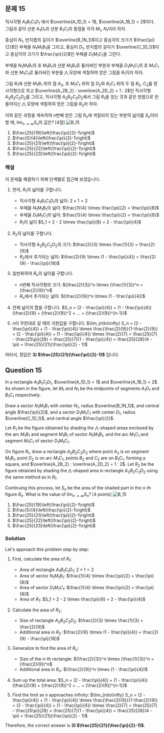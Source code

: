 

## 문제 15

직사각형 $A_1B_1C_1D_1$ 에서 $\overline{A_1D_1} = 1$, $\overline{A_1B_1} = 2$이다. 그림과 같이 선분 $A_1D_1$과 선분 $B_1C_1$의 중점을 각각 $M_1$, $N_1$이라 하자. 

중심이 $N_1$, 반지름의 길이가 $\overline{B_1N_1}$이고 중심각의 크기가 $\frac{\pi}{2}$인 부채꼴 $N_1M_1B_1$을 그리고, 중심이 $D_1$, 반지름의 길이가 $\overline{C_1D_1}$이고 중심각의 크기가 $\frac{\pi}{2}$인 부채꼴 $D_1M_1C_1$을 그린다.

부채꼴 $N_1M_1B_1$의 호 $M_1B_1$과 선분 $M_1B_1$로 둘러싸인 부분과 부채꼴 $D_1M_1C_1$의 호 $M_1C_1$와 선분 $M_1C_1$로 둘러싸인 부분을 $\bigwedge$ 모양에 색칠하여 얻은 그림을 $R_1$이라 하자.

그림 $R_1$에 선분 $M_1B_1$ 위의 점 $A_2$, 호 $M_1C_1$ 위의 점 $D_2$와 $B_1C_1$ 위의 두 점 $B_2$, $C_2$를 정사각형으로 하고 $\overline{A_2B_2} : \overline{A_2D_2} = 1 : 2$인 직사각형 $A_2B_2C_2D_2$를 그리고, 직사각형 $A_2B_2C_2D_2$에서 그림 $R_1$을 얻는 것과 같은 방법으로 만들어지는 $\bigwedge$ 모양에 색칠하여 얻은 그림을 $R_2$라 하자.

이와 같은 과정을 계속하여 $n$번째 얻은 그림 $R_n$에 색칠되어 있는 부분의 넓이를 $S_n$이라 할 때, $\lim_{n\to\infty} S_n$의 값은? [4점]
![B_15](../Images/B_15.png)

1) $\frac{25}{19}\left(\frac{\pi}{2}-1\right)$
2) $\frac{5}{4}\left(\frac{\pi}{2}-1\right)$
3) $\frac{25}{21}\left(\frac{\pi}{2}-1\right)$
4) $\frac{25}{22}\left(\frac{\pi}{2}-1\right)$
5) $\frac{25}{23}\left(\frac{\pi}{2}-1\right)$

### 해설

이 문제를 해결하기 위해 단계별로 접근해 보겠습니다.

1) 먼저, $R_1$의 넓이를 구합니다.
   - 직사각형 $A_1B_1C_1D_1$의 넓이: $2 \times 1 = 2$
   - 부채꼴 $N_1M_1B_1$의 넓이: $\frac{1}{4} \times \frac{\pi}{2} = \frac{\pi}{8}$
   - 부채꼴 $D_1M_1C_1$의 넓이: $\frac{1}{4} \times \frac{\pi}{2} = \frac{\pi}{8}$
   - $R_1$의 넓이 $S_1 = 2 - 2 \times \frac{\pi}{8} = 2 - \frac{\pi}{4}$

2) $R_2$의 넓이를 구합니다.
   - 직사각형 $A_2B_2C_2D_2$의 크기: $\frac{2}{3} \times \frac{1}{3} = \frac{2}{9}$
   - $R_2$에서 추가되는 넓이: $\frac{2}{9} \times (1 - \frac{\pi}{4}) = \frac{2}{9} - \frac{\pi}{18}$

3) 일반화하여 $R_n$의 넓이를 구합니다.
   - $n$번째 직사각형의 크기: $(\frac{2}{3})^n \times (\frac{1}{3})^n = (\frac{2}{9})^n$
   - $R_n$에서 추가되는 넓이: $(\frac{2}{9})^n \times (1 - \frac{\pi}{4})$

4) 전체 넓이의 합을 구합니다.
   $S_n = (2 - \frac{\pi}{4}) + (1 - \frac{\pi}{4})(\frac{2}{9} + (\frac{2}{9})^2 + ... + (\frac{2}{9})^{n-1})$

5) $n$이 무한대로 갈 때의 극한값을 구합니다.
   $\lim_{n\to\infty} S_n = (2 - \frac{\pi}{4}) + (1 - \frac{\pi}{4}) \times \frac{\frac{2}{9}}{1-\frac{2}{9}} = (2 - \frac{\pi}{4}) + (1 - \frac{\pi}{4}) \times \frac{2}{7} = \frac{25}{7} - \frac{25\pi}{28} = \frac{25}{7}(1 - \frac{\pi}{4}) = \frac{25}{28}(4 - \pi) = \frac{25}{21}(\frac{\pi}{2} - 1)$

따라서, 정답은 **3) $\frac{25}{21}(\frac{\pi}{2}-1)$** 입니다.

## Question 15

In a rectangle $A_1B_1C_1D_1$, $\overline{A_1D_1} = 1$ and $\overline{A_1B_1} = 2$. As shown in the figure, let $M_1$ and $N_1$ be the midpoints of segments $A_1D_1$ and $B_1C_1$ respectively.

Draw a sector $N_1M_1B_1$ with center $N_1$, radius $\overline{B_1N_1}$, and central angle $\frac{\pi}{2}$, and a sector $D_1M_1C_1$ with center $D_1$, radius $\overline{C_1D_1}$, and central angle $\frac{\pi}{2}$.

Let $R_1$ be the figure obtained by shading the $\bigwedge$-shaped areas enclosed by the arc $M_1B_1$ and segment $M_1B_1$ of sector $N_1M_1B_1$, and the arc $M_1C_1$ and segment $M_1C_1$ of sector $D_1M_1C_1$.

On figure $R_1$, draw a rectangle $A_2B_2C_2D_2$ where point $A_2$ is on segment $M_1B_1$, point $D_2$ is on arc $M_1C_1$, points $B_2$ and $C_2$ are on $B_1C_1$, forming a square, and $\overline{A_2B_2} : \overline{A_2D_2} = 1 : 2$. Let $R_2$ be the figure obtained by shading the $\bigwedge$-shaped area in rectangle $A_2B_2C_2D_2$ using the same method as in $R_1$.

Continuing this process, let $S_n$ be the area of the shaded part in the $n$-th figure $R_n$. What is the value of $\lim_{n\to\infty} S_n$? [4 points]
![B_15](./Images/B_15.png)

1) $\frac{25}{19}\left(\frac{\pi}{2}-1\right)$
2) $\frac{5}{4}\left(\frac{\pi}{2}-1\right)$
3) $\frac{25}{21}\left(\frac{\pi}{2}-1\right)$
4) $\frac{25}{22}\left(\frac{\pi}{2}-1\right)$
5) $\frac{25}{23}\left(\frac{\pi}{2}-1\right)$

### Solution

Let's approach this problem step by step:

1) First, calculate the area of $R_1$:
   - Area of rectangle $A_1B_1C_1D_1$: $2 \times 1 = 2$
   - Area of sector $N_1M_1B_1$: $\frac{1}{4} \times \frac{\pi}{2} = \frac{\pi}{8}$
   - Area of sector $D_1M_1C_1$: $\frac{1}{4} \times \frac{\pi}{2} = \frac{\pi}{8}$
   - Area of $R_1$: $S_1 = 2 - 2 \times \frac{\pi}{8} = 2 - \frac{\pi}{4}$

2) Calculate the area of $R_2$:
   - Size of rectangle $A_2B_2C_2D_2$: $\frac{2}{3} \times \frac{1}{3} = \frac{2}{9}$
   - Additional area in $R_2$: $\frac{2}{9} \times (1 - \frac{\pi}{4}) = \frac{2}{9} - \frac{\pi}{18}$

3) Generalize to find the area of $R_n$:
   - Size of the $n$-th rectangle: $(\frac{2}{3})^n \times (\frac{1}{3})^n = (\frac{2}{9})^n$
   - Additional area in $R_n$: $(\frac{2}{9})^n \times (1 - \frac{\pi}{4})$

4) Sum up the total area:
   $S_n = (2 - \frac{\pi}{4}) + (1 - \frac{\pi}{4})(\frac{2}{9} + (\frac{2}{9})^2 + ... + (\frac{2}{9})^{n-1})$

5) Find the limit as $n$ approaches infinity:
   $\lim_{n\to\infty} S_n = (2 - \frac{\pi}{4}) + (1 - \frac{\pi}{4}) \times \frac{\frac{2}{9}}{1-\frac{2}{9}} = (2 - \frac{\pi}{4}) + (1 - \frac{\pi}{4}) \times \frac{2}{7} = \frac{25}{7} - \frac{25\pi}{28} = \frac{25}{7}(1 - \frac{\pi}{4}) = \frac{25}{28}(4 - \pi) = \frac{25}{21}(\frac{\pi}{2} - 1)$

Therefore, the correct answer is **3) $\frac{25}{21}(\frac{\pi}{2}-1)$**.